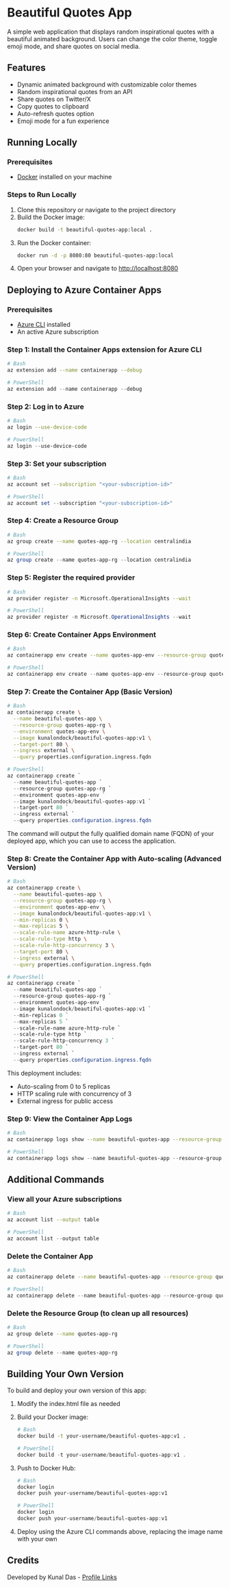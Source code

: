 # Beautiful Quotes App

A simple web application that displays random inspirational quotes with a beautiful animated background. Users can change the color theme, toggle emoji mode, and share quotes on social media.


## Features

- Dynamic animated background with customizable color themes
- Random inspirational quotes from an API
- Share quotes on Twitter/X
- Copy quotes to clipboard
- Auto-refresh quotes option
- Emoji mode for a fun experience

## Running Locally

### Prerequisites

- [Docker](https://www.docker.com/get-started) installed on your machine

### Steps to Run Locally

1. Clone this repository or navigate to the project directory
2. Build the Docker image:
   ```bash
   docker build -t beautiful-quotes-app:local .
   ```
3. Run the Docker container:
   ```bash
   docker run -d -p 8080:80 beautiful-quotes-app:local
   ```
4. Open your browser and navigate to [http://localhost:8080](http://localhost:8080)

## Deploying to Azure Container Apps

### Prerequisites

- [Azure CLI](https://docs.microsoft.com/en-us/cli/azure/install-azure-cli) installed
- An active Azure subscription

### Step 1: Install the Container Apps extension for Azure CLI

```bash
# Bash
az extension add --name containerapp --debug
```

```powershell
# PowerShell
az extension add --name containerapp --debug
```

### Step 2: Log in to Azure

```bash
# Bash
az login --use-device-code
```

```powershell
# PowerShell
az login --use-device-code
```

### Step 3: Set your subscription

```bash
# Bash
az account set --subscription "<your-subscription-id>"
```

```powershell
# PowerShell
az account set --subscription "<your-subscription-id>"
```

### Step 4: Create a Resource Group

```bash
# Bash
az group create --name quotes-app-rg --location centralindia
```

```powershell
# PowerShell
az group create --name quotes-app-rg --location centralindia
```

### Step 5: Register the required provider

```bash
# Bash
az provider register -n Microsoft.OperationalInsights --wait
```

```powershell
# PowerShell
az provider register -n Microsoft.OperationalInsights --wait
```

### Step 6: Create Container Apps Environment

```bash
# Bash
az containerapp env create --name quotes-app-env --resource-group quotes-app-rg --location centralindia
```

```powershell
# PowerShell
az containerapp env create --name quotes-app-env --resource-group quotes-app-rg --location centralindia
```

### Step 7: Create the Container App (Basic Version)

```bash
# Bash
az containerapp create \
  --name beautiful-quotes-app \
  --resource-group quotes-app-rg \
  --environment quotes-app-env \
  --image kunalondock/beautiful-quotes-app:v1 \
  --target-port 80 \
  --ingress external \
  --query properties.configuration.ingress.fqdn
```

```powershell
# PowerShell
az containerapp create `
  --name beautiful-quotes-app `
  --resource-group quotes-app-rg `
  --environment quotes-app-env `
  --image kunalondock/beautiful-quotes-app:v1 `
  --target-port 80 `
  --ingress external `
  --query properties.configuration.ingress.fqdn
```

The command will output the fully qualified domain name (FQDN) of your deployed app, which you can use to access the application.

### Step 8: Create the Container App with Auto-scaling (Advanced Version)

```bash
# Bash
az containerapp create \
  --name beautiful-quotes-app \
  --resource-group quotes-app-rg \
  --environment quotes-app-env \
  --image kunalondock/beautiful-quotes-app:v1 \
  --min-replicas 0 \
  --max-replicas 5 \
  --scale-rule-name azure-http-rule \
  --scale-rule-type http \
  --scale-rule-http-concurrency 3 \
  --target-port 80 \
  --ingress external \
  --query properties.configuration.ingress.fqdn
```

```powershell
# PowerShell
az containerapp create `
  --name beautiful-quotes-app `
  --resource-group quotes-app-rg `
  --environment quotes-app-env `
  --image kunalondock/beautiful-quotes-app:v1 `
  --min-replicas 0 `
  --max-replicas 5 `
  --scale-rule-name azure-http-rule `
  --scale-rule-type http `
  --scale-rule-http-concurrency 3 `
  --target-port 80 `
  --ingress external `
  --query properties.configuration.ingress.fqdn
```

This deployment includes:
- Auto-scaling from 0 to 5 replicas
- HTTP scaling rule with concurrency of 3
- External ingress for public access

### Step 9: View the Container App Logs

```bash
# Bash
az containerapp logs show --name beautiful-quotes-app --resource-group quotes-app-rg
```

```powershell
# PowerShell
az containerapp logs show --name beautiful-quotes-app --resource-group quotes-app-rg
```

## Additional Commands

### View all your Azure subscriptions
```bash
# Bash
az account list --output table
```

```powershell
# PowerShell
az account list --output table
```

### Delete the Container App
```bash
# Bash
az containerapp delete --name beautiful-quotes-app --resource-group quotes-app-rg
```

```powershell
# PowerShell
az containerapp delete --name beautiful-quotes-app --resource-group quotes-app-rg
```

### Delete the Resource Group (to clean up all resources)
```bash
# Bash
az group delete --name quotes-app-rg
```

```powershell
# PowerShell
az group delete --name quotes-app-rg
```

## Building Your Own Version

To build and deploy your own version of this app:

1. Modify the index.html file as needed
2. Build your Docker image:
   ```bash
   # Bash
   docker build -t your-username/beautiful-quotes-app:v1 .
   ```
   
   ```powershell
   # PowerShell
   docker build -t your-username/beautiful-quotes-app:v1 .
   ```
3. Push to Docker Hub:
   ```bash
   # Bash
   docker login
   docker push your-username/beautiful-quotes-app:v1
   ```
   
   ```powershell
   # PowerShell
   docker login
   docker push your-username/beautiful-quotes-app:v1
   ```
4. Deploy using the Azure CLI commands above, replacing the image name with your own

## Credits

Developed by Kunal Das - [Profile Links](https://heylink.me/kunaldas/)
